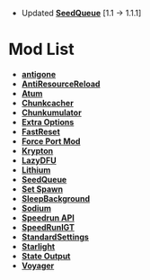 - Updated **[SeedQueue](https://github.com/KingContaria/seedqueue)** [1.1 -> 1.1.1]

# Mod List
- **[antigone](https://github.com/Minecraft-Java-Edition-Speedrunning/mcsr-antigone-1.16.1)**
- **[AntiResourceReload](https://github.com/Minecraft-Java-Edition-Speedrunning/antiresourcereload)**
- **[Atum](https://github.com/KingContaria/atum-rewrite)**
- **[Chunkcacher](https://github.com/Minecraft-Java-Edition-Speedrunning/chunkcacher)**
- **[Chunkumulator](https://github.com/DuncanRuns/Chunkumulator)**
- **[Extra Options](https://github.com/tildejustin/extra-options)**
- **[FastReset](https://github.com/KingContaria/FastReset)**
- **[Force Port Mod](https://github.com/DuncanRuns/Force-Port-Mod)**
- **[Krypton](https://github.com/astei/krypton)**
- **[LazyDFU](https://github.com/astei/lazydfu)**
- **[Lithium](https://github.com/CaffeineMC/lithium-fabric)**
- **[SeedQueue](https://github.com/KingContaria/seedqueue)**
- **[Set Spawn](https://github.com/Minecraft-Java-Edition-Speedrunning/set-spawn)**
- **[SleepBackground](https://github.com/RedLime/SleepBackground)**
- **[Sodium](https://github.com/Minecraft-Java-Edition-Speedrunning/sodium)**
- **[Speedrun API](https://github.com/KingContaria/SpeedrunAPI)**
- **[SpeedRunIGT](https://github.com/RedLime/SpeedRunIGT)**
- **[StandardSettings](https://github.com/KingContaria/StandardSettings)**
- **[Starlight](https://github.com/PaperMC/Starlight)**
- **[State Output](https://github.com/tildejustin/state-output)**
- **[Voyager](https://github.com/tildejustin/voyager)**
